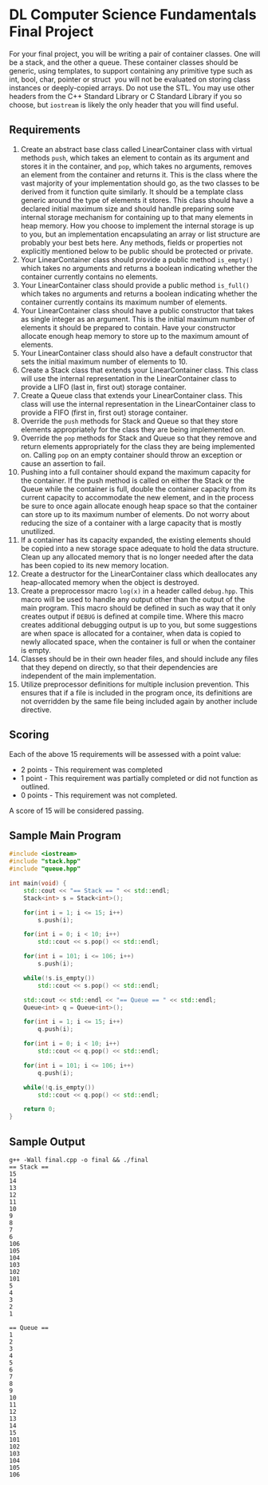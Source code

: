DL Computer Science Fundamentals Final Project
==============================================

For your final project, you will be writing a pair of container
classes. One will be a stack, and the other a queue. These container
classes should be generic, using templates, to support containing any
primitive type such as int, bool, char, pointer or struct ­ you will
not be evaluated on storing class instances or deeply-copied
arrays. Do not use the STL. You may use other headers from the C++
Standard Library or C Standard Library if you so choose, but
`iostream` is likely the only header that you will find useful.

Requirements
------------

1. Create an abstract base class called LinearContainer class with
   virtual methods `push`, which takes an element to contain as its
   argument and stores it in the container, and `pop`, which takes no
   arguments, removes an element from the container and returns
   it. This is the class where the vast majority of your
   implementation should go, as the two classes to be derived from it
   function quite similarly. It should be a template class generic
   around the type of elements it stores. This class should have a
   declared initial maximum size and should handle preparing some
   internal storage mechanism for containing up to that many elements
   in heap memory. How you choose to implement the internal storage is
   up to you, but an implementation encapsulating an array or list
   structure are probably your best bets here. Any methods, fields or
   properties not explicitly mentioned below to be public should be
   protected or private.
2. Your LinearContainer class should provide a public method
   `is_empty()` which takes no arguments and returns a boolean
   indicating whether the container currently contains no elements.
3. Your LinearContainer class should provide a public method
   `is_full()` which takes no arguments and returns a boolean
   indicating whether the container currently contains its maximum
   number of elements.
4. Your LinearContainer class should have a public constructor that
   takes as single integer as an argument. This is the initial maximum
   number of elements it should be prepared to contain. Have your
   constructor allocate enough heap memory to store up to the maximum
   amount of elements.
5. Your LinearContainer class should also have a default constructor
   that sets the initial maximum number of elements to 10.
6. Create a Stack class that extends your LinearContainer class. This
   class will use the internal representation in the LinearContainer
   class to provide a LIFO (last in, first out) storage container.
7. Create a Queue class that extends your LinearContainer class. This
   class will use the internal representation in the LinearContainer
   class to provide a FIFO (first in, first out) storage container.
8. Override the `push` methods for Stack and Queue so that they store
   elements appropriately for the class they are being implemented on.
9. Override the `pop` methods for Stack and Queue so that they remove
   and return elements appropriately for the class they are being
   implemented on. Calling `pop` on an empty container should throw
   an exception or cause an assertion to fail.
10. Pushing into a full container should expand the maximum capacity
    for the container. If the push method is called on either the
    Stack or the Queue while the container is full, double the
    container capacity from its current capacity to accommodate the
    new element, and in the process be sure to once again allocate
    enough heap space so that the container can store up to its
    maximum number of elements. Do not worry about reducing the size
    of a container with a large capacity that is mostly unutilized.
11. If a container has its capacity expanded, the existing elements
    should be copied into a new storage space adequate to hold the data
    structure. Clean up any allocated memory that is no longer needed
    after the data has been copied to its new memory location.
12. Create a destructor for the LinearContainer class which deallocates
    any heap-allocated memory when the object is destroyed.
13. Create a preprocessor macro `log(x)` in a header called
    `debug.hpp`. This macro will be used to handle any output other
    than the output of the main program. This macro should be defined
    in such as way that it only creates output if `DEBUG` is defined
    at compile time. Where this macro creates additional debugging
    output is up to you, but some suggestions are when space is
    allocated for a container, when data is copied to newly allocated
    space, when the container is full or when the container is empty.
14. Classes should be in their own header files, and should include
    any files that they depend on directly, so that their dependencies
    are independent of the main implementation.
15. Utilize preprocessor definitions for multiple inclusion
    prevention. This ensures that if a file is included in the program
    once, its definitions are not overridden by the same file being
    included again by another include directive.

Scoring
-------

Each of the above 15 requirements will be assessed with a point value:

* 2 points - This requirement was completed
* 1 point - This requirement was partially completed or did not function
as outlined.
* 0 points - This requirement was not completed.

A score of 15 will be considered passing.

Sample Main Program
-------------------

``` c++
#include <iostream>
#include "stack.hpp"
#include "queue.hpp"

int main(void) {
    std::cout << "== Stack == " << std::endl;
    Stack<int> s = Stack<int>();

    for(int i = 1; i <= 15; i++)
        s.push(i);

    for(int i = 0; i < 10; i++)
        std::cout << s.pop() << std::endl;

    for(int i = 101; i <= 106; i++)
        s.push(i);

    while(!s.is_empty())
        std::cout << s.pop() << std::endl;

    std::cout << std::endl << "== Queue == " << std::endl;
    Queue<int> q = Queue<int>();

    for(int i = 1; i <= 15; i++)
        q.push(i);

    for(int i = 0; i < 10; i++)
        std::cout << q.pop() << std::endl;

    for(int i = 101; i <= 106; i++)
        q.push(i);

    while(!q.is_empty())
        std::cout << q.pop() << std::endl;

    return 0;
}
```

Sample Output
-------------
``` shellsession
g++ -Wall final.cpp -o final && ./final
== Stack ==
15
14
13
12
11
10
9
8
7
6
106
105
104
103
102
101
5
4
3
2
1

== Queue ==
1
2
3
4
5
6
7
8
9
10
11
12
13
14
15
101
102
103
104
105
106
```

